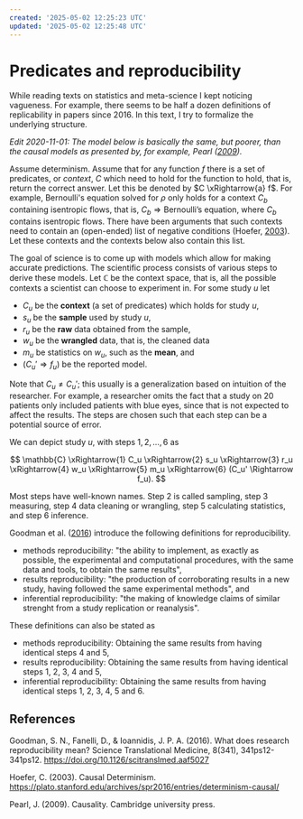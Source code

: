 ```yaml
---
created: '2025-05-02 12:25:23 UTC'
updated: '2025-05-02 12:25:48 UTC'
---
```


# Predicates and reproducibility

While reading texts on statistics and meta-science I kept noticing vagueness.
For example, there seems to be half a dozen definitions of replicability in papers since 2016.
In this text, I try to formalize the underlying structure.

*Edit 2020-11-01: The model below is basically the same, but poorer, than the causal models as presented by, for example, Pearl ([2009](#pearl2009)).*

Assume determinism.
Assume that for any function $f$ there is a set of predicates, or *context*, $C$ which need to hold for the function to hold, that is, return the correct answer.
Let this be denoted by $C \xRightarrow{a} f$.
For example, Bernoulli's equation solved for $\rho$ only holds for a context $C_b$ containing isentropic flows, that is, $C_b \Rightarrow \text{Bernoulli's equation}$, where $C_b$ contains isentropic flows.
There have been arguments that such contexts need to contain an (open-ended) list of negative conditions (Hoefer, [2003](#hoefer2003)).
Let these contexts and the contexts below also contain this list.

The goal of science is to come up with models which allow for making accurate predictions.
The scientific process consists of various steps to derive these models.
Let $\mathbb{C}$ be the context space, that is, all the possible contexts a scientist can choose to experiment in.
For some study $u$ let

- $C_u$ be the **context** (a set of predicates) which holds for study $u$,
- $s_u$ be the **sample** used by study $u$,
- $r_u$ be the **raw** data obtained from the sample,
- $w_u$ be the **wrangled** data, that is, the cleaned data
- $m_u$ be statistics on $w_u$, such as the **mean**, and
- $(C_u' \Rightarrow f_u)$ be the reported model.

Note that $C_u \neq C_u'$; this usually is a generalization based on intuition of the researcher.
For example, a researcher omits the fact that a study on 20 patients only included patients with blue eyes, since that is not expected to affect the results.
The steps are chosen such that each step can be a potential source of error.

We can depict study $u$, with steps $1, 2, ..., 6$ as

$$
\mathbb{C} \xRightarrow{1} C_u \xRightarrow{2} s_u \xRightarrow{3} r_u \xRightarrow{4} w_u \xRightarrow{5} m_u \xRightarrow{6} (C_u' \Rightarrow f_u).
$$

Most steps have well-known names.
Step 2 is called sampling, step 3 measuring, step 4 data cleaning or wrangling, step 5 calculating statistics, and step 6 inference.

Goodman et al. ([2016](#goodman2016)) introduce the following definitions for reproducibility.

- methods reproducibility: "the ability to implement, as exactly as possible, the experimental and computational procedures, with the same data and tools, to obtain the same results",
- results reproducibility: "the production of corroborating results in a new study, having followed the same experimental methods", and
- inferential reproducibility: "the making of knowledge claims of similar strenght from a study replication or reanalysis".

These definitions can also be stated as

- methods reproducibility: Obtaining the same results from having identical steps 4 and 5,
- results reproducibility: Obtaining the same results from having identical steps 1, 2, 3, 4 and 5,
- inferential reproducibility: Obtaining the same results from having identical steps 1, 2, 3, 4, 5 and 6.

## References

<a id="goodman2016"></a>
Goodman, S. N., Fanelli, D., & Ioannidis, J. P. A. (2016). What does research reproducibility mean? Science Translational Medicine, 8(341), 341ps12-341ps12.
<https://doi.org/10.1126/scitranslmed.aaf5027>

<a id="hoefer2003"></a>
Hoefer, C. (2003). Causal Determinism.
<https://plato.stanford.edu/archives/spr2016/entries/determinism-causal/>

<a id="pearl2009"></a>
Pearl, J. (2009). Causality. Cambridge university press.


